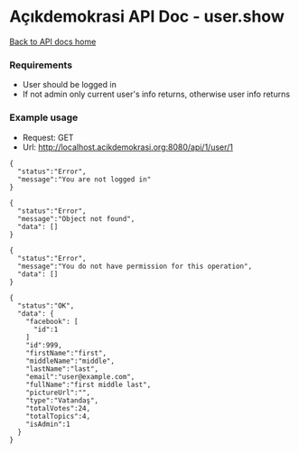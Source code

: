 # Açıkdemokrasi API Doc - user.show

[Back to API docs home](Home)

### Requirements
- User should be logged in
- If not admin only current user's info returns, otherwise user info returns

### Example usage

- Request: GET
- Url: http://localhost.acikdemokrasi.org:8080/api/1/user/1

```
{
  "status":"Error",
  "message":"You are not logged in"
}
```
```
{
  "status":"Error",
  "message":"Object not found",
  "data": []
}
```
```
{
  "status":"Error",
  "message":"You do not have permission for this operation",
  "data": []
}
```
```
{
  "status":"OK",
  "data": {
    "facebook": [
      "id":1
    ]
    "id":999,
    "firstName":"first",
    "middleName":"middle",
    "lastName":"last",
    "email":"user@example.com",
    "fullName":"first middle last",
    "pictureUrl":"",
    "type":"Vatandaş",
    "totalVotes":24,
    "totalTopics":4,
    "isAdmin":1
  }
}
```